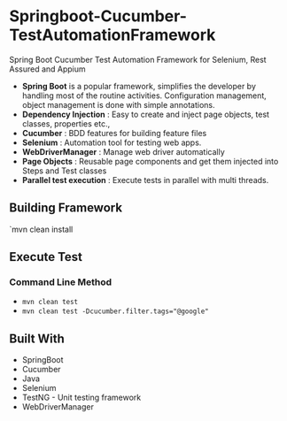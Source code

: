 # Springboot-Cucumber-TestAutomationFramework
Spring Boot Cucumber Test Automation Framework for Selenium, Rest Assured and Appium

- **Spring Boot** is a popular framework, simplifies the developer by handling most of the routine activities. Configuration management, object management is done with simple annotations.
- **Dependency Injection** : Easy to create and inject page objects, test classes, properties etc.,
- **Cucumber** : BDD features for building feature files
- **Selenium** : Automation tool for testing web apps.
- **WebDriverManager** : Manage web driver automatically
- **Page Objects** : Reusable page components and get them injected into Steps and Test classes
- **Parallel test execution** : Execute tests in parallel with multi threads.


## Building Framework
`mvn clean install

## Execute Test
### Command Line Method
- `mvn clean test`
- `mvn clean test -Dcucumber.filter.tags="@google"`

## Built With
- SpringBoot
- Cucumber
- Java
- Selenium 
- TestNG - Unit testing framework
- WebDriverManager

